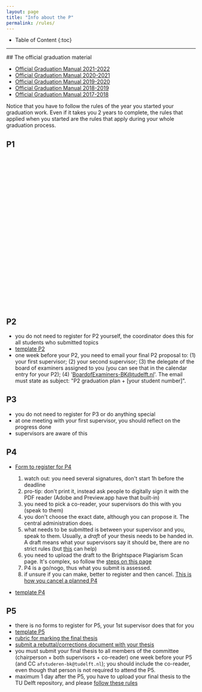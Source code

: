 ```yaml
---
layout: page
title: "Info about the P"
permalink: /rules/
---
```


<div class="box" markdown="1"> 

* Table of Content
{:toc}

</div>

- - -

<section id="gradmanual">
</section>
## The official graduation material

- [Official Graduation Manual 2021-2022](GraduationManualGeomatics2021-2022.pdf)
- [Official Graduation Manual 2020-2021](GraduationManualGeomatics2020-2021.pdf)
- [Official Graduation Manual 2019-2020](GraduationManualGeomatics2019-2020.pdf)
- [Official Graduation Manual 2018-2019](GraduationManualGeomatics2018-2019.pdf)
- [Official Graduation Manual 2017-2018](GraduationManualGeomatics2017-2018.pdf)
   
Notice that you have to follow the rules of the year you started your graduation work.
Even if it takes you 2 years to complete, the rules that applied when you started are the rules that apply during your whole graduation process.


## P1

<div data-tf-widget="oUuj88XY" data-tf-iframe-props="title=GEO2020 p1 registration - 2021-2022" data-tf-medium="snippet" style="width:100%;height:400px;"></div><script src="//embed.typeform.com/next/embed.js"></script>

## P2

- you do not need to register for P2 yourself, the coordinator does this for all students who submitted topics
- [template P2](../templates/#p2)
- one week before your P2, you need to email your final P2 proposal to: (1) your first supervisor; (2) your second supervisor; (3) the delegate of the board of examiners assigned to you (you can see that in the calendar entry for your P2); (4)  'BoardofExaminers-BK@tudelft.nl'.
The email must state as subject: "P2 graduation plan + [your student number]". 


## P3

- you do not need to register for P3 or do anything special
- at one meeting with your first supervisor, you should reflect on the progress done
- supervisors are aware of this


## P4



- [Form to register for P4](https://www.tudelft.nl/en/student/faculties/a-be-student-portal/education/forms/) 
  
  1. watch out: you need several signatures, don't start 1h before the deadline
  1. pro-tip: don't print it, instead ask people to digitally sign it with the PDF reader (Adobe and Preview.app have that built-in)
  1. you need to pick a co-reader, your supervisors do this with you (speak to them)
  1. you don't choose the exact date, although you can propose it. The central administration does.
  1. what needs to be submitted is between your supervisor and you, speak to them. Usually, a *draft* of your thesis needs to be handed in. A draft means what your supervisors say it should be, there are no strict rules (but [this](https://3d.bk.tudelft.nl/courses/geo2020/faq/#what-is-a-complete-draft-at-p4) can help)
  1. you need to upload the draft to the Brightspace Plagiarism Scan page. It's complex, so follow the [steps on this page](../plagiarism)
  1. P4 is a go/nogo, thus what you submit is assessed.
  1. if unsure if you can make, better to register and then cancel. [This is how you cancel a planned P4](../faq/#withdrawing-from-p4)

- [template P4](../templates/#p4p5)


## P5

- there is no forms to register for P5, your 1st supervisor does that for you
- [template P5](../templates/#p4p5)
- [rubric for marking the final thesis](../rubric/)
- [submit a rebuttal/corrections document with your thesis](https://3d.bk.tudelft.nl/courses/geo2020/tips/#with-the-p5-thesis-submit-a-rebuttalcorrections-document)
- you must submit your final thesis to all members of the committee (chairperson + both supervisors + co-reader) one week before your P5 (and CC `afstuderen-bk@tudelft.nl`); you should include the co-reader, even though that person is not required to attend the P5.
- maximum 1 day after the P5, you have to upload your final thesis to the TU Delft repository, and please [follow these rules](https://3d.bk.tudelft.nl/courses/geo2020/faq/#how-to-upload-your-final-thesis-to-the-tud-repository)

